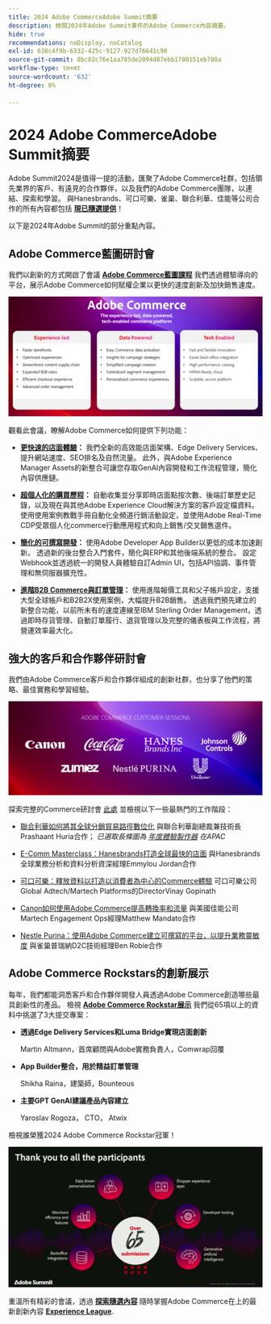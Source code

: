 ```yaml
---
title: 2024 Adobe CommerceAdobe Summit摘要
description: 檢閱2024年Adobe Summit事件的Adobe Commerce內容摘要。
hide: true
recommendations: noDisplay, noCatalog
exl-id: 638c4f9b-6332-425c-9127-927d76641c90
source-git-commit: 0bc82c76e1aa785de2094d87ebb1780151eb780a
workflow-type: tm+mt
source-wordcount: '632'
ht-degree: 0%

---
```


# 2024 Adobe CommerceAdobe Summit摘要

Adobe Summit2024是值得一提的活動，匯聚了Adobe Commerce社群，包括領先業界的客戶、有遠見的合作夥伴，以及我們的Adobe Commerce團隊，以連結、探索和學習。 與Hanesbrands、可口可樂、雀巢、聯合利華、佳能等公司合作的所有內容都包括 [**現已隨選提供**](https://business.adobe.com/summit/2024/sessions.html?Track=Commerce)！

以下是2024年Adobe Summit的部分重點內容。

## Adobe Commerce藍圖研討會

我們以創新的方式開啟了會議 [**Adobe Commerce藍圖課程**](https://business.adobe.com/summit/2024/sessions/adobe-commerce-2024-product-roadmap-review-s432.html) 我們透過體驗導向的平台，展示Adobe Commerce如何賦權企業以更快的速度創新及加快銷售速度。

![電腦熒幕擷圖](../../assets/events/image1.png)

觀看此會議，瞭解Adobe Commerce如何提供下列功能：

- **[更快速的店面體驗](https://experienceleague.adobe.com/developer/commerce/storefront/)：** 我們全新的高效能店面架構、Edge Delivery Services、提升網站速度、SEO排名及自然流量。 此外，與Adobe Experience Manager Assets的新整合可讓您存取GenAI內容開發和工作流程管理，簡化內容供應鏈。

- **[超個人化的購買歷程](https://experienceleague.adobe.com/en/docs/commerce-admin/customers/customers-menu/personalize-scale)：** 自動收集並分享即時店面點按次數、後端訂單歷史記錄，以及現在與其他Adobe Experience Cloud解決方案的客戶設定檔資料。 使用使用案例教戰手冊自動化全頻道行銷活動設定，並使用Adobe Real-Time CDP受眾個人化commerce行動應用程式和向上銷售/交叉銷售選件。

- **[簡化的可撰寫開發](https://developer.adobe.com/commerce/extensibility/app-development/learning-path/)：** 使用Adobe Developer App Builder以更低的成本加速創新。 透過新的後台整合入門套件，簡化與ERP和其他後端系統的整合。 設定Webhook並透過統一的開發人員體驗自訂Admin UI，包括API協調、事件管理和無伺服器擴充性。

- **[進階B2B Commerce與訂單管理](https://experienceleague.adobe.com/en/docs/commerce-admin/b2b/introduction)：** 使用進階報價工具和父子帳戶設定，支援大型全球帳戶和B2B2X使用案例，大幅提升B2B銷售。 透過我們預先建立的新整合功能，以前所未有的速度連線至IBM Sterling Order Management，透過即時存貨管理、自動訂單履行、退貨管理以及完整的儀表板與工作流程，將營運效率最大化。

## 強大的客戶和合作夥伴研討會

我們由Adobe Commerce客戶和合作夥伴組成的創新社群，也分享了他們的策略、最佳實務和學習經驗。

![紫色背景上的一組圖志](../../assets/events/image2.png)

探索完整的Commerce研討會 [此處](https://business.adobe.com/summit/2024/sessions.html?Track=Commerce) 並檢視以下一些最熱門的工作階段：

- [聯合利華如何將其全球分銷貿易路徑數位化](https://business.adobe.com/summit/2024/sessions/how-unilever-digitized-its-distributive-trade-rout-s430.html) 與聯合利華副總裁兼技術長Prashaant Huria合作； *已選取長條圖為 [年度體驗製作器](https://www.adobeexperienceawards.com/stories2024) 在APAC*

- [E-Comm Masterclass：Hanesbrands打造全球最快的店面](https://business.adobe.com/summit/2024/sessions/ecomm-masterclass-hanesbrands-creates-the-worlds-f-s435.html) 與Hanesbrands全球業務分析和資料分析資深經理Emmylou Jordan合作

- [可口可樂：釋放資料以打造以消費者為中心的Commerce體驗](https://business.adobe.com/summit/2024/sessions/cocacola-unlocking-data-to-create-consumercentric-s434.html) 可口可樂公司Global Adtech/Martech Platforms的DirectorVinay Gopinath

- [Canon如何使用Adobe Commerce提高轉換率和流量](https://business.adobe.com/summit/2024/sessions/how-canon-increased-conversion-rates-and-traffic-u-s438.html) 與美國佳能公司Martech Engagement Ops經理Matthew Mandato合作

- [Nestle Purina：使用Adobe Commerce建立可撰寫的平台，以提升業務靈敏度](https://business.adobe.com/summit/2024/sessions/purina-takes-composable-commerce-approach-to-boost-s437.html) 與雀巢普瑞納D2C技術經理Ben Robie合作

## Adobe Commerce Rockstars的創新展示

每年，我們都能洞悉客戶和合作夥伴開發人員透過Adobe Commerce創造哪些最具創新性的產品。 檢視 **[Adobe Commerce Rockstar展示](https://business.adobe.com/summit/2024/sessions/adobe-commerce-rockstar-showcase-s431.html)** 我們從65項以上的資料中挑選了3大提交專案：

- **透過Edge Delivery Services和Luma Bridge實現店面創新**

  Martin Altmann，首席顧問與Adobe實務負責人，Comwrap回覆

- **App Builder整合，用於精益訂單管理**

  Shikha Raina，建築師，Bounteous

- **主要GPT GenAI建議產品內容建立**

  Yaroslav Rogoza， CTO， Atwix

檢視誰榮獲2024 Adobe Commerce Rockstar冠軍！

![黑色背景的熒幕擷圖，其中包含白色文字和圖示](../../assets/events/image3.png)

重溫所有精彩的會議，透過 **[探索隨選內容](https://business.adobe.com/summit/2024/sessions.html?Track=Commerce)** 隨時掌握Adobe Commerce在上的最新創新內容 [**Experience League**](https://experienceleague.adobe.com/en/docs/commerce-operations/release/latest).
